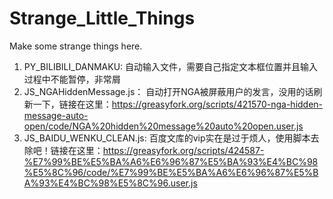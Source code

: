 # Strange_Little_Things
Make some strange things here.
1. PY_BILIBILI_DANMAKU: 自动输入文件，需要自己指定文本框位置并且输入过程中不能暂停，非常屑
2. JS_NGAHiddenMessage.js： 自动打开NGA被屏蔽用户的发言，没用的话刷新一下，链接在这里：https://greasyfork.org/scripts/421570-nga-hidden-message-auto-open/code/NGA%20hidden%20message%20auto%20open.user.js
3. JS_BAIDU_WENKU_CLEAN.js:  百度文库的vip实在是过于烦人，使用脚本去除吧！链接在这里：https://greasyfork.org/scripts/424587-%E7%99%BE%E5%BA%A6%E6%96%87%E5%BA%93%E4%BC%98%E5%8C%96/code/%E7%99%BE%E5%BA%A6%E6%96%87%E5%BA%93%E4%BC%98%E5%8C%96.user.js
